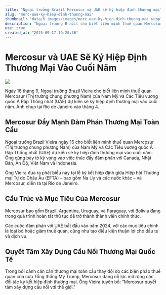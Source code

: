 ```yaml
---
title: "Ngoại trưởng Brazil Mercosur và UAE sẽ ký hiệp định thương mại"
slug: "merc-uae-ky-hiep-dinh-thuong-mai"
thumbnail: "data/6.images/images/merc-uae-ky-hiep-dinh-thuong-mai.webp"
description: "Ngoại trưởng Brazil cho biết liên minh thuế quan Mercosur và UAE dự kiến sẽ ký hiệp định thương mại vào cuối năm nay, đồng thời hy vọng đàm phán với nhiều quốc gia khác."
use: true
created_at: "2025-09-17 19:20:36"
---
```


# Mercosur và UAE Sẽ Ký Hiệp Định Thương Mại Vào Cuối Năm

![](/images/20250917-00000082-reut-000-1-view.webp)

Ngày 16 tháng 9, Ngoại trưởng Brazil Vieira cho biết liên minh thuế quan Mercosur (Thị trường chung phương Nam) của Nam Mỹ và Các Tiểu vương quốc Ả Rập Thống nhất (UAE) dự kiến sẽ ký hiệp định thương mại vào cuối năm. Ảnh chụp tại Rio de Janeiro vào tháng 4.

## Mercosur Đẩy Mạnh Đàm Phán Thương Mại Toàn Cầu

Ngoại trưởng Brazil Vieira ngày 16 cho biết liên minh thuế quan Mercosur (Thị trường chung phương Nam) của Nam Mỹ và Các Tiểu vương quốc Ả Rập Thống nhất (UAE) dự kiến sẽ ký hiệp định thương mại vào cuối năm. Ông cũng bày tỏ kỳ vọng vào việc thúc đẩy đàm phán với Canada, Nhật Bản, Ấn Độ, Việt Nam và Indonesia.

Ông Vieira đưa ra phát biểu này tại lễ ký kết hiệp định giữa Hiệp hội Thương mại Tự do Châu Âu (EFTA) – bao gồm Na Uy và các nước khác – và Mercosur, diễn ra tại Rio de Janeiro.

## Cấu Trúc và Mục Tiêu Của Mercosur

Mercosur bao gồm Brazil, Argentina, Uruguay, và Paraguay, với Bolivia đang trong quá trình hoàn tất thủ tục để trở thành thành viên chính thức.

Các cuộc đàm phán với UAE bắt đầu vào năm 2024, với các mục tiêu chính là loại bỏ hoặc giảm thuế quan, cũng như tạo điều kiện thuận lợi cho đầu tư và dịch vụ.

## Quyết Tâm Xây Dựng Cầu Nối Thương Mại Quốc Tế

Trong bối cảnh cán cân thương mại toàn cầu thay đổi do các biện pháp thuế quan của cựu Tổng thống Mỹ Trump, Mercosur đang nỗ lực mở rộng các đối tác ký kết hiệp định thương mại. Ông Vieira tuyên bố: "Mercosur quyết tâm xây dựng cầu nối với thế giới."
